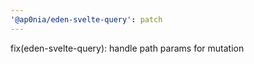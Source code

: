 ```yaml
---
'@ap0nia/eden-svelte-query': patch
---
```


fix(eden-svelte-query): handle path params for mutation
